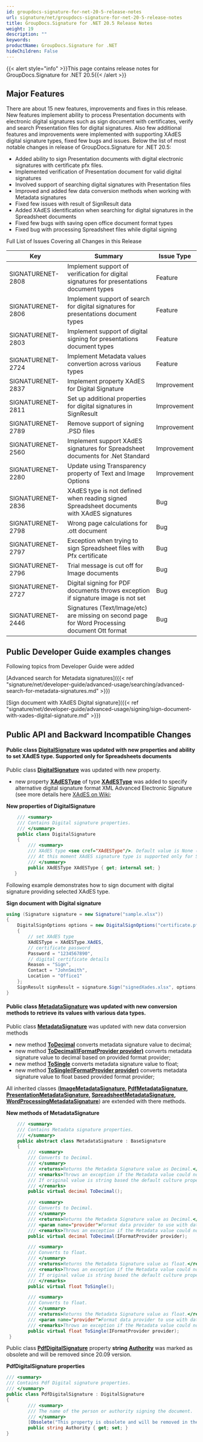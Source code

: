 ```yaml
---
id: groupdocs-signature-for-net-20-5-release-notes
url: signature/net/groupdocs-signature-for-net-20-5-release-notes
title: GroupDocs.Signature for .NET 20.5 Release Notes
weight: 19
description: ""
keywords: 
productName: GroupDocs.Signature for .NET
hideChildren: False
---
```

{{< alert style="info" >}}This page contains release notes for GroupDocs.Signature for .NET 20.5{{< /alert >}}

## Major Features

There are about 15 new features, improvements and fixes in this release. New features implement ability to process Presentation documents with electronic digital signatures such as sign document with certificates, verify and search Presentation files for digital signatures. Also few additional features and improvements were implemented with supporting XAdES digital signature types, fixed few bugs and issues. Below the list of most notable changes in release of GroupDocs.Signature for .NET 20.5:

*   Added ability to sign Presentation documents with digital electronic signatures with certificate pfx files.
*   Implemented verification of Presentation document for valid digital signatures
*   Involved support of searching digital signatures with Presentation files
*   Improved and added few data conversion methods when working with Metadata signatures
*   Fixed few issues with result of SignResult data
*   Added XAdES identification when searching for digital signatures in the Spreadsheet documents
*   Fixed few bugs with saving open office document format types
*   Fixed bug with processing Spreadsheet files while digital signing  
      
    

Full List of Issues Covering all Changes in this Release

| Key | Summary | Issue Type |
| --- | --- | --- |
| SIGNATURENET-2808 | Implement support of verification for digital signatures for presentations document types | Feature |
| SIGNATURENET-2806 | Implement support of search for digital signatures for presentations document types | Feature |
| SIGNATURENET-2803 | Implement support of digital signing for presentations document types | Feature |
| SIGNATURENET-2724 | Implement Metadata values convertion across various types | Feature |
| SIGNATURENET-2837 | Implement property XAdES for Digital Signature | Improvement |
| SIGNATURENET-2811 | Set up additional properties for digital signatures in SignResult | Improvement |
| SIGNATURENET-2789 | Remove support of signing .PSD files | Improvement |
| SIGNATURENET-2560 | Implement support XAdES signatures for Spreadsheet documents for .Net Standard | Improvement |
| SIGNATURENET-2280 | Update using Transparency property of Text and Image Options | Improvement |
| SIGNATURENET-2836 | XAdES type is not defined when reading signed Spreadsheet documents with XAdES signatures | Bug |
| SIGNATURENET-2798 | Wrong page calculations for .ott document | Bug |
| SIGNATURENET-2797 | Exception when trying to sign Spreadsheet files with Pfx certificate | Bug |
| SIGNATURENET-2796 | Trial message is cut off for Image documents | Bug |
| SIGNATURENET-2727 | Digital signing for PDF documents throws exception if signature image is not set | Bug |
| SIGNATURENET-2446 | Signatures (Text/Image/etc) are missing on second page for Word Processing document Ott format | Bug |

## Public Developer Guide examples changes

Following topics from Developer Guide were added

[Advanced search for Metadata signatures]({{< ref "signature/net/developer-guide/advanced-usage/searching/advanced-search-for-metadata-signatures.md" >}})

[Sign document with XAdES Digital signature]({{< ref "signature/net/developer-guide/advanced-usage/signing/sign-document-with-xades-digital-signature.md" >}})

## Public API and Backward Incompatible Changes

#### Public class [DigitalSignature](https://reference.groupdocs.com/signature/net/groupdocs.signature.domain/digitalsignature) was updated with new properties and ability to set XAdES type. Supported only for Spreadsheets documents

Public class **[DigitalSignature](https://reference.groupdocs.com/signature/net/groupdocs.signature.domain/digitalsignature)** was updated with new property.

*   new property **[XAdESType](https://reference.groupdocs.com/signature/net/groupdocs.signature.domain/digitalsignature/xadestype)** of type **[XAdESType](https://reference.groupdocs.com/signature/net/groupdocs.signature.domain/xadestype)** was added to specify alternative digital signature format XML Advanced Electronic Signature (see more details here [XAdES on Wiki](https://en.wikipedia.org/wiki/XAdES);

**New properties of DigitalSignature**

```csharp
    /// <summary>
    /// Contains Digital signature properties.
    /// </summary>
    public class DigitalSignature
    {
        /// <summary>
        /// XAdES type <see cref="XAdESType"/>. Default value is None (XAdES is off).
        /// At this moment XAdES signature type is supported only for Spreadsheet documents.
        /// </summary>
        public XAdESType XAdESType { get; internal set; }
   }
```

Following example demonstrates how to sign document with digital signature providing selected XAdES type.

**Sign document with Digital signature**

```csharp
using (Signature signature = new Signature("sample.xlsx"))
{
    DigitalSignOptions options = new DigitalSignOptions("certificate.pfx")
    {
        // set XAdES type
        XAdESType = XAdESType.XAdES,
        // certificate password
        Password = "1234567890",
        // digital certificate details
        Reason = "Sign",
        Contact = "JohnSmith",
        Location = "Office1"
    };
    SignResult signResult = signature.Sign("signedXades.xlsx", options);
}
```

#### Public class [MetadataSignature](https://apireference.groupdocs.com/signature/net/groupdocs.signature.domain/metadatasignature) was updated with new conversion methods to retrieve its values with various data types.

Public class **[MetadataSignature](https://apireference.groupdocs.com/signature/net/groupdocs.signature.domain/metadatasignature)** was updated with new data conversion methods

*   new method **[ToDecimal](https://apireference.groupdocs.com/signature/net/groupdocs.signature.domain/metadatasignature/methods/todecimal)** converts metadata signature value to decimal;
*   new method **[ToDecimal(IFormatProvider provider)](https://apireference.groupdocs.com/signature/net/groupdocs.signature.domain/metadatasignature/methods/index)** converts metadata signature value to decimal based on provided format provider;
*   new method **[ToSingle](https://apireference.groupdocs.com/signature/net/groupdocs.signature.domain/metadatasignature/methods/tosingle)** converts metadata signature value to float;
*   new method **[ToSingle(IFormatProvider provider)](https://apireference.groupdocs.com/signature/net/groupdocs.signature.domain/metadatasignature/methods/index)** converts metadata signature value to float based provided format provider;

All inherited classes (**[ImageMetadataSignature](https://apireference.groupdocs.com/signature/net/groupdocs.signature.domain/imagemetadatasignature), [PdfMetadataSignature](https://apireference.groupdocs.com/signature/net/groupdocs.signature.domain/pdfmetadatasignature), [PresentationMetadataSignature](https://apireference.groupdocs.com/signature/net/groupdocs.signature.domain/presentationmetadatasignature), [SpreadsheetMetadataSignature](https://apireference.groupdocs.com/signature/net/groupdocs.signature.domain/spreadsheetmetadatasignature), [WordProcessingMetadataSignature](https://apireference.groupdocs.com/signature/net/groupdocs.signature.domain/wordprocessingmetadatasignature)**) are extended with there methods.

**New methods of MetadataSignature**

```csharp
    /// <summary>
    /// Contains Metadata signature properties.
    /// </summary>
    public abstract class MetadataSignature : BaseSignature
    {
        /// <summary>
        /// Converts to Decimal.
        /// </summary>
        /// <returns>Returns the Metadata Signature value as Decimal.</returns>
        /// <remarks>Throws an exception if the Metadata value could not be converted. 
        /// If original value is string based the default culture property info will be used from SignatureSettings properties <see cref="SignatureSettings.DefaultCulture"/>
        /// </remarks>
        public virtual decimal ToDecimal();

        /// <summary>
        /// Converts to Decimal.
        /// </summary>
        /// <returns>Returns the Metadata Signature value as Decimal.</returns>
        /// <param name="provider">Format data provider to use with data conversion operations.</param>
        /// <remarks>Throws an exception if the Metadata value could not be converted</remarks>
        public virtual decimal ToDecimal(IFormatProvider provider);

        /// <summary>
        /// Converts to float.
        /// </summary>
        /// <returns>Returns the Metadata Signature value as float.</returns>
        /// <remarks>Throws an exception if the Metadata value could not be converted. 
        /// If original value is string based the default culture property info will be used from SignatureSettings properties <see cref="SignatureSettings.DefaultCulture"/>
        /// </remarks>
        public virtual float ToSingle();

        /// <summary>
        /// Converts to float.
        /// </summary>
        /// <returns>Returns the Metadata Signature value as float.</returns>
        /// <param name="provider">Format data provider to use with data conversion operations.</param>
        /// <remarks>Throws an exception if the Metadata value could not be converted</remarks>
        public virtual float ToSingle(IFormatProvider provider);
 }
```

Public class **[PdfDigitalSignature](https://apireference.groupdocs.com/signature/net/groupdocs.signature.domain/pdfdigitalsignature)** property **string** **[Authority](https://apireference.groupdocs.com/signature/net/groupdocs.signature.domain/pdfdigitalsignature/properties/authority)** was marked as obsolete and will be removed since 20.09 version.

**PdfDigitalSignature properties**

```csharp
/// <summary>
/// Contains Pdf Digital signature properties.
/// </summary>
public class PdfDigitalSignature : DigitalSignature
{
        /// <summary>
        /// The name of the person or authority signing the document.
        /// </summary>
        [Obsolete("This property is obsolete and will be removed in the future release (GroupDocs.Signature 20.09).", false)]
        public string Authority { get; set; }
}
```
